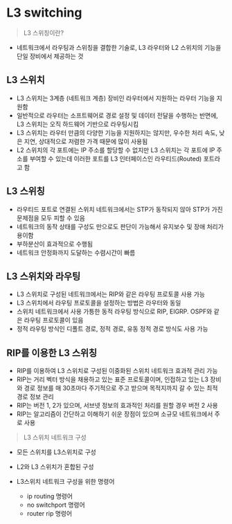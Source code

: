 # L3 switching

> L3 스위칭이란?
> 
- 네트워크에서 라우팅과 스위칭을 결합한 기술로, L3 라우터와 L2 스위치의 기능을 단일 장비에서 제공하는 것

## L3 스위치

- L3 스위치는 3계층 (네트워크 계층) 장비인 라우터에서 지원하는 라우터 기능을 지원함
- 일반적으로 라우터는 소프트웨어로 경로 설정 및 데이터 전달을 수행하는 반면에, L3 스위치는 오직 하드웨어 기반으로 라우팅시킴
- L3 스위치는 라우터 만큼의 다양한 기능을 지원하지는 않지만, 우수한 처리 속도, 낮은 지연, 상대적으로 저렴한 가격 때문에 많이 사용됨
- L2 스위치의 각 포트에는 IP 주소를 할당할 수 없지만 L3 스위치는 각 포트에 IP 주소를 부여할 수 있는데 이러한 포트를 L3 인터페이스인 라우티드(Routed) 포트라고 함

## L3 스위칭

- 라우티드 포트로 연결된 스위치 네트워크에서는 STP가 동작되지 않아 STP가 가진 문제점을 모두 피할 수 있음
- 네트워크의  동작 상태를 구성도 만으로도 판단이 가능해서 유지보수 및 장애 처리가 용이함
- 부하분산이 효과적으로 수행됨
- 네트워크 안정화까지 도달하는 수렴시간이 빠름

## L3 스위치와 라우팅

- L3 스위치로 구성된 네트워크에서는 RIP와 같은 라우팅 프로토콜 사용 가능
- L3 스위치에서 라우팅 프로토콜을 설정하는 방법은 라우터와 동일
- 스위치 네트워크에서 사용 가틍한 동적 라우팅 방식으로 RIP, EIGRP. OSPF와 같은 라우팅 프로토콜이 있음
- 정적 라우팅 방식인 디폴트 경로, 정적 경로, 유동 정적 경로 방식도 사용 가능

## RIP를 이용한 L3 스위칭

- RIP를 이용하여 L3 스위치로 구성된 이중화된 스위치 네트워크 효과적 관리 가능
- RIP는 거리 벡터 방식을 채용하고 있는 표준 프로토콜이며, 인접하고 있는 L3 장비와 경로 정보를 매 30초마다 주기적으로 주고 받으며 목적지까지 갈 수 있는 최적 경로 정보 관리
- RIP는 버전 1, 2가 있으며, 서브넷 정보의 효과적인 처리를 원할 경우 버전 2 사용
- RIP는 알고리즘이 간단하고 이해하기 쉬운 장점이 있으며 소규모 네트워크에서 주로 사용

> L3 스위치 네트워크 구성
> 
- 모든 스위치를 L3스위치로 구성
- L2와 L3 스위치가 혼합된 구성

- L3스위치 네트워크 구성을 위한 명령어
    - ip routing 명령어
    - no switchport 명령어
    - router rip 명령어
